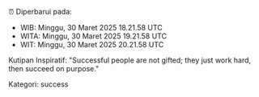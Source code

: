 ⏰ Diperbarui pada:
- WIB: Minggu, 30 Maret 2025 18.21.58 UTC
- WITA: Minggu, 30 Maret 2025 19.21.58 UTC
- WIT: Minggu, 30 Maret 2025 20.21.58 UTC

Kutipan Inspiratif:
"Successful people are not gifted; they just work hard, then succeed on purpose."


Kategori: success

